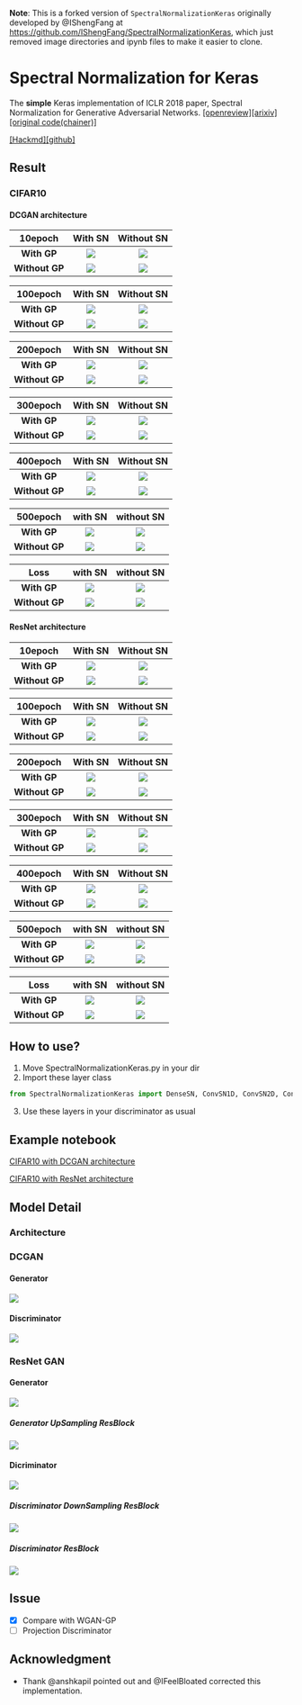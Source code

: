 **Note**: This is a forked version of `SpectralNormalizationKeras` originally developed by @IShengFang at https://github.com/IShengFang/SpectralNormalizationKeras, which just removed image directories and ipynb files to make it easier to clone.

Spectral Normalization for Keras
================================

The **simple** Keras implementation of ICLR 2018 paper, Spectral Normalization for Generative Adversarial Networks.
[[openreview]](https://openreview.net/forum?id=B1QRgziT-)[[arixiv]](https://arxiv.org/abs/1802.05957)[[original code(chainer)]](https://github.com/pfnet-research/sngan_projection)

[[Hackmd]](https://hackmd.io/s/BkW34Lje7#)[[github]](https://github.com/IShengFang/SpectralNormalizationKeras)

Result
-----------------------------
### CIFAR10
#### DCGAN architecture

| 10epoch | With SN |Without SN |
|:-------:|:-------:|:---------:|
|**With GP**|![](https://raw.githubusercontent.com/IShengFang/SpectralNormalizationKeras/master/img/generated_img_CIFAR10_dcgan_SN_GP/epoch_009.png)|![](https://raw.githubusercontent.com/IShengFang/SpectralNormalizationKeras/master/img/generated_img_CIFAR10_dcgan_noSN_GP/epoch_009.png)|
|**Without GP**|![](https://raw.githubusercontent.com/IShengFang/SpectralNormalizationKeras/master/img/generated_img_CIFAR10_dcgan_SN_noGP/epoch_009.png)|![](https://raw.githubusercontent.com/IShengFang/SpectralNormalizationKeras/master/img/generated_img_CIFAR10_dcgan_noSN_noGP/epoch_009.png)|

| 100epoch | With SN |Without SN |
|:-------:|:-------:|:---------:|
|**With GP**|![](https://raw.githubusercontent.com/IShengFang/SpectralNormalizationKeras/master/img/generated_img_CIFAR10_dcgan_SN_GP/epoch_099.png)|![](https://raw.githubusercontent.com/IShengFang/SpectralNormalizationKeras/master/img/generated_img_CIFAR10_dcgan_noSN_GP/epoch_099.png)|
|**Without GP**|![](https://raw.githubusercontent.com/IShengFang/SpectralNormalizationKeras/master/img/generated_img_CIFAR10_dcgan_SN_noGP/epoch_099.png)|![](https://raw.githubusercontent.com/IShengFang/SpectralNormalizationKeras/master/img/generated_img_CIFAR10_dcgan_noSN_noGP/epoch_099.png)|

| 200epoch | With SN |Without SN |
|:-------:|:-------:|:---------:|
|**With GP**|![](https://raw.githubusercontent.com/IShengFang/SpectralNormalizationKeras/master/img/generated_img_CIFAR10_dcgan_SN_GP/epoch_199.png)|![](https://raw.githubusercontent.com/IShengFang/SpectralNormalizationKeras/master/img/generated_img_CIFAR10_dcgan_noSN_GP/epoch_199.png)|
|**Without GP**|![](https://raw.githubusercontent.com/IShengFang/SpectralNormalizationKeras/master/img/generated_img_CIFAR10_dcgan_SN_noGP/epoch_199.png)|![](https://raw.githubusercontent.com/IShengFang/SpectralNormalizationKeras/master/img/generated_img_CIFAR10_dcgan_noSN_noGP/epoch_199.png)|

| 300epoch | With SN |Without SN |
|:-------:|:-------:|:---------:|
|**With GP**|![](https://raw.githubusercontent.com/IShengFang/SpectralNormalizationKeras/master/img/generated_img_CIFAR10_dcgan_SN_GP/epoch_299.png)|![](https://raw.githubusercontent.com/IShengFang/SpectralNormalizationKeras/master/img/generated_img_CIFAR10_dcgan_noSN_GP/epoch_299.png)|
|**Without GP**|![](https://raw.githubusercontent.com/IShengFang/SpectralNormalizationKeras/master/img/generated_img_CIFAR10_dcgan_SN_noGP/epoch_299.png)|![](https://raw.githubusercontent.com/IShengFang/SpectralNormalizationKeras/master/img/generated_img_CIFAR10_dcgan_noSN_noGP/epoch_299.png)|

| 400epoch | With SN |Without SN |
|:-------:|:-------:|:---------:|
|**With GP**|![](https://raw.githubusercontent.com/IShengFang/SpectralNormalizationKeras/master/img/generated_img_CIFAR10_dcgan_SN_GP/epoch_399.png)|![](https://raw.githubusercontent.com/IShengFang/SpectralNormalizationKeras/master/img/generated_img_CIFAR10_dcgan_noSN_GP/epoch_399.png)|
|**Without GP**|![](https://raw.githubusercontent.com/IShengFang/SpectralNormalizationKeras/master/img/generated_img_CIFAR10_dcgan_SN_noGP/epoch_399.png)|![](https://raw.githubusercontent.com/IShengFang/SpectralNormalizationKeras/master/img/generated_img_CIFAR10_dcgan_noSN_noGP/epoch_399.png)|

| 500epoch | with SN |without SN |
|:-------:|:-------:|:---------:|
|**With GP**|![](https://raw.githubusercontent.com/IShengFang/SpectralNormalizationKeras/master/img/generated_img_CIFAR10_dcgan_SN_GP/epoch_499.png)|![](https://raw.githubusercontent.com/IShengFang/SpectralNormalizationKeras/master/img/generated_img_CIFAR10_dcgan_noSN_GP/epoch_499.png)|
|**Without GP**|![](https://raw.githubusercontent.com/IShengFang/SpectralNormalizationKeras/master/img/generated_img_CIFAR10_dcgan_SN_noGP/epoch_499.png)|![](https://raw.githubusercontent.com/IShengFang/SpectralNormalizationKeras/master/img/generated_img_CIFAR10_dcgan_noSN_noGP/epoch_499.png)|

| Loss | with SN |without SN |
|:-------:|:-------:|:---------:|
|**With GP**|![](https://raw.githubusercontent.com/IShengFang/SpectralNormalizationKeras/master/img/generated_img_CIFAR10_dcgan_SN_GP/loss.png)|![](https://raw.githubusercontent.com/IShengFang/SpectralNormalizationKeras/master/img/generated_img_CIFAR10_dcgan_noSN_GP/loss.png)|
|**Without GP**|![](https://raw.githubusercontent.com/IShengFang/SpectralNormalizationKeras/master/img/generated_img_CIFAR10_dcgan_SN_noGP/loss.png)|![](https://raw.githubusercontent.com/IShengFang/SpectralNormalizationKeras/master/img/generated_img_CIFAR10_dcgan_noSN_noGP/loss.png)|

#### ResNet architecture

| 10epoch | With SN |Without SN |
|:-------:|:-------:|:---------:|
|**With GP**|![](https://raw.githubusercontent.com/IShengFang/SpectralNormalizationKeras/master/img/generated_img_CIFAR10_resnet_SN_GP/epoch_009.png)|![](https://raw.githubusercontent.com/IShengFang/SpectralNormalizationKeras/master/img/generated_img_CIFAR10_resnet_noSN_GP/epoch_009.png)|
|**Without GP**|![](https://raw.githubusercontent.com/IShengFang/SpectralNormalizationKeras/master/img/generated_img_CIFAR10_resnet_SN_noGP/epoch_009.png)|![](https://raw.githubusercontent.com/IShengFang/SpectralNormalizationKeras/master/img/generated_img_CIFAR10_resnet_noSN_noGP/epoch_009.png)|

| 100epoch | With SN |Without SN |
|:-------:|:-------:|:---------:|
|**With GP**|![](https://raw.githubusercontent.com/IShengFang/SpectralNormalizationKeras/master/img/generated_img_CIFAR10_resnet_SN_GP/epoch_099.png)|![](https://raw.githubusercontent.com/IShengFang/SpectralNormalizationKeras/master/img/generated_img_CIFAR10_resnet_noSN_GP/epoch_099.png)|
|**Without GP**|![](https://raw.githubusercontent.com/IShengFang/SpectralNormalizationKeras/master/img/generated_img_CIFAR10_resnet_SN_noGP/epoch_099.png)|![](https://raw.githubusercontent.com/IShengFang/SpectralNormalizationKeras/master/img/generated_img_CIFAR10_resnet_noSN_noGP/epoch_099.png)|

| 200epoch | With SN |Without SN |
|:-------:|:-------:|:---------:|
|**With GP**|![](https://raw.githubusercontent.com/IShengFang/SpectralNormalizationKeras/master/img/generated_img_CIFAR10_resnet_SN_GP/epoch_199.png)|![](https://raw.githubusercontent.com/IShengFang/SpectralNormalizationKeras/master/img/generated_img_CIFAR10_resnet_noSN_GP/epoch_199.png)|
|**Without GP**|![](https://raw.githubusercontent.com/IShengFang/SpectralNormalizationKeras/master/img/generated_img_CIFAR10_resnet_SN_noGP/epoch_199.png)|![](https://raw.githubusercontent.com/IShengFang/SpectralNormalizationKeras/master/img/generated_img_CIFAR10_resnet_noSN_noGP/epoch_199.png)|

| 300epoch | With SN |Without SN |
|:-------:|:-------:|:---------:|
|**With GP**|![](https://raw.githubusercontent.com/IShengFang/SpectralNormalizationKeras/master/img/generated_img_CIFAR10_resnet_SN_GP/epoch_299.png)|![](https://raw.githubusercontent.com/IShengFang/SpectralNormalizationKeras/master/img/generated_img_CIFAR10_resnet_noSN_GP/epoch_299.png)|
|**Without GP**|![](https://raw.githubusercontent.com/IShengFang/SpectralNormalizationKeras/master/img/generated_img_CIFAR10_resnet_SN_noGP/epoch_299.png)|![](https://raw.githubusercontent.com/IShengFang/SpectralNormalizationKeras/master/img/generated_img_CIFAR10_resnet_noSN_noGP/epoch_299.png)|

| 400epoch | With SN |Without SN |
|:-------:|:-------:|:---------:|
|**With GP**|![](https://raw.githubusercontent.com/IShengFang/SpectralNormalizationKeras/master/img/generated_img_CIFAR10_resnet_SN_GP/epoch_399.png)|![](https://raw.githubusercontent.com/IShengFang/SpectralNormalizationKeras/master/img/generated_img_CIFAR10_resnet_noSN_GP/epoch_399.png)|
|**Without GP**|![](https://raw.githubusercontent.com/IShengFang/SpectralNormalizationKeras/master/img/generated_img_CIFAR10_resnet_SN_noGP/epoch_399.png)|![](https://raw.githubusercontent.com/IShengFang/SpectralNormalizationKeras/master/img/generated_img_CIFAR10_resnet_noSN_noGP/epoch_399.png)|

| 500epoch | with SN |without SN |
|:-------:|:-------:|:---------:|
|**With GP**|![](https://raw.githubusercontent.com/IShengFang/SpectralNormalizationKeras/master/img/generated_img_CIFAR10_resnet_SN_GP/epoch_499.png)|![](https://raw.githubusercontent.com/IShengFang/SpectralNormalizationKeras/master/img/generated_img_CIFAR10_resnet_noSN_GP/epoch_499.png)|
|**Without GP**|![](https://raw.githubusercontent.com/IShengFang/SpectralNormalizationKeras/master/img/generated_img_CIFAR10_resnet_SN_noGP/epoch_499.png)|![](https://raw.githubusercontent.com/IShengFang/SpectralNormalizationKeras/master/img/generated_img_CIFAR10_resnet_noSN_noGP/epoch_499.png)|

| Loss | with SN |without SN |
|:-------:|:-------:|:---------:|
|**With GP**|![](https://raw.githubusercontent.com/IShengFang/SpectralNormalizationKeras/master/img/generated_img_CIFAR10_resnet_SN_GP/loss.png)|![](https://raw.githubusercontent.com/IShengFang/SpectralNormalizationKeras/master/img/generated_img_CIFAR10_resnet_noSN_GP/loss.png)|
|**Without GP**|![](https://raw.githubusercontent.com/IShengFang/SpectralNormalizationKeras/master/img/generated_img_CIFAR10_resnet_SN_noGP/loss.png)|![](https://raw.githubusercontent.com/IShengFang/SpectralNormalizationKeras/master/img/generated_img_CIFAR10_resnet_noSN_noGP/loss.png)|

How to use?
----
1. Move SpectralNormalizationKeras.py in your dir
2. Import these layer class
``` python
from SpectralNormalizationKeras import DenseSN, ConvSN1D, ConvSN2D, ConvSN3D
```
3. Use these layers in your discriminator as usual

Example notebook
------
[CIFAR10 with DCGAN architecture](http://nbviewer.jupyter.org/github/ishengfang/SpectralNormalizationKeras/blob/master/CIFAR10%28DCGAN%29.ipynb)

[CIFAR10 with ResNet architecture](http://nbviewer.jupyter.org/github/ishengfang/SpectralNormalizationKeras/blob/master/CIFAR10%28ResNet%29.ipynb)

Model Detail
-------------------------

### Architecture
### DCGAN 
#### Generator
![](https://raw.githubusercontent.com/IShengFang/SpectralNormalizationKeras/master/img/model/DCGAN_Generator.png)
#### Discriminator
![](https://raw.githubusercontent.com/IShengFang/SpectralNormalizationKeras/master/img/model/DCGAN_Discriminator.png)
### ResNet GAN
#### Generator 
![](https://raw.githubusercontent.com/IShengFang/SpectralNormalizationKeras/master/img/model/ResNet_Generator.png)
##### Generator UpSampling ResBlock
![](https://raw.githubusercontent.com/IShengFang/SpectralNormalizationKeras/master/img/model/Generator_resblock_1.png)
#### Dicriminator
![](https://raw.githubusercontent.com/IShengFang/SpectralNormalizationKeras/master/img/model/ResNet_Discriminator.png)
##### Discriminator DownSampling ResBlock
![](https://raw.githubusercontent.com/IShengFang/SpectralNormalizationKeras/master/img/model/Discriminator_resblock_Down_1.png)
##### Discriminator ResBlock
![](https://raw.githubusercontent.com/IShengFang/SpectralNormalizationKeras/master/img/model/Discriminator_resblock_1.png)

Issue
-----
- [x] Compare with WGAN-GP
- [ ] Projection Discriminator

Acknowledgment
-----
- Thank @anshkapil pointed out and @IFeelBloated corrected this implementation.
